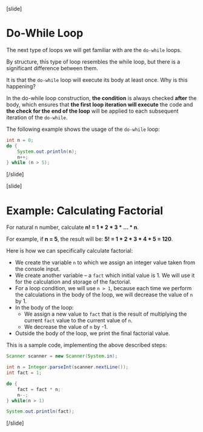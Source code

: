[slide]
# Do-While Loop
The next type of loops we will get familiar with are the `do-while` loops. 

By structure, this type of loop resembles the while loop, but there is a significant difference between them.

It is that the `do-while` loop will execute its body at least once. Why is this happening? 

In the do-while loop construction, **the condition** is always checked **after** the body, which ensures that **the first loop iteration will execute** the code and **the check for the end of the loop** will be applied to each subsequent iteration of the `do-while`.

The following example shows the usage of the `do-while` loop:
```java
int n = 0;
do {
    System.out.println(n);
    n++;
} while (n > 5);
```
[/slide]

[slide]
# Example: Calculating Factorial
For natural n number, calculate **n! = 1 * 2 * 3 * … * n**. 

For example, if **n = 5**, the result will be: **5! = 1 * 2 * 3 * 4 * 5 = 120**.

Here is how we can specifically calculate factorial:
- We create the variable `n` to which we assign an integer value taken from the console input.
- We create another variable – a `fact` which initial value is 1. We will use it for the calculation and storage of the factorial.
- For a loop condition, we will use `n > 1`, because each time we perform the calculations in the body of the loop, we will decrease the value of `n` by 1.
- In the body of the loop:
    - We assign a new value to `fact` that is the result of multiplying the current `fact` value to the current value of `n`.
    - We decrease the value of `n` by -1.
- Outside the body of the loop, we print the final factorial value.

This is a sample code, implementing the above described steps:
```java
Scanner scanner = new Scanner(System.in);

int n = Integer.parseInt(scanner.nextLine());
int fact = 1;

do {
    fact = fact * n;
    n--;
} while(n > 1)

System.out.println(fact);
```
[/slide]